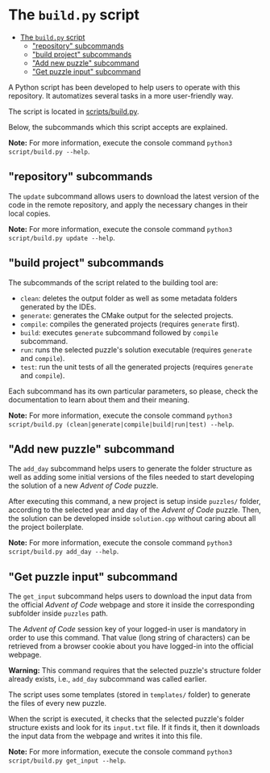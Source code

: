 # The `build.py` script

- [The `build.py` script](#the-buildpy-script)
  - ["repository" subcommands](#repository-subcommands)
  - ["build project" subcommands](#build-project-subcommands)
  - ["Add new puzzle" subcommand](#add-new-puzzle-subcommand)
  - ["Get puzzle input" subcommand](#get-puzzle-input-subcommand)


A Python script has been developed to help users to operate with this repository. It automatizes several tasks in a more user-friendly way.

The script is located in [scripts/build.py](/scripts/build.py).

Below, the subcommands which this script accepts are explained.

**Note:** For more information, execute the console command `python3 script/build.py --help`.

## "repository" subcommands

The `update` subcommand allows users to download the latest version of the code in the remote repository, and apply the necessary changes in their local copies.

**Note:** For more information, execute the console command `python3 script/build.py update --help`.

## "build project" subcommands

The subcommands of the script related to the building tool are:

* `clean`: deletes the output folder as well as some metadata folders generated by the IDEs.
* `generate`: generates the CMake output for the selected projects.
* `compile`: compiles the generated projects (requires `generate` first).
* `build`: executes `generate` subcommand followed by `compile` subcommand.
* `run`: runs the selected puzzle's solution executable (requires `generate` and `compile`).
* `test`: run the unit tests of all the generated projects (requires `generate` and `compile`).

Each subcommand has its own particular parameters, so please, check the documentation to learn about them and their meaning.

**Note:** For more information, execute the console command `python3 script/build.py (clean|generate|compile|build|run|test) --help`.

## "Add new puzzle" subcommand

The `add_day` subcommand helps users to generate the folder structure as well as adding some initial versions of the files needed to start developing the solution of a new *Advent of Code* puzzle.

After executing this command, a new project is setup inside `puzzles/` folder, according to the selected year and day of the *Advent of Code* puzzle. Then, the solution can be developed inside `solution.cpp` without caring about all the project boilerplate.

**Note:** For more information, execute the console command `python3 script/build.py add_day --help`.

## "Get puzzle input" subcommand

The `get_input` subcommand helps users to download the input data from the official *Advent of Code* webpage and store it inside the corresponding subfolder inside `puzzles` path.

The *Advent of Code* session key of your logged-in user is mandatory in order to use this command. That value (long string of characters) can be retrieved from a browser cookie about you have logged-in into the official webpage.

**Warning:** This command requires that the selected puzzle's structure folder already exists, i.e., `add_day` subcommand was called earlier.

The script uses some templates (stored in `templates/` folder) to generate the files of every new puzzle.

When the script is executed, it checks that the selected puzzle's folder structure exists and look for its `input.txt` file. If it finds it, then it downloads the input data from the webpage and writes it into this file.

**Note:** For more information, execute the console command `python3 script/build.py get_input --help`.
